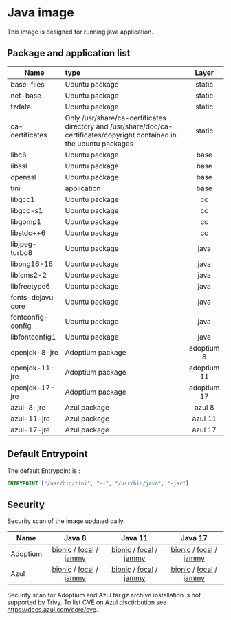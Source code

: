 # Java image

This image is designed for running java application.

## Package and application list

| Name                 | type                                                         | Layer       | 
| -------------------- | :----------------------------------------------------------- | :---------: | 
| base-files           | Ubuntu package                                               | static      | 
| net-base             | Ubuntu package                                               | static      | 
| tzdata               | Ubuntu package                                               | static      | 
| ca-certificates      | Only /usr/share/ca-certificates directory and /usr/share/doc/ca-certificates/copyright contained in the ubuntu packages | static |
| libc6                | Ubuntu package                                               |  base       | 
| libssl               | Ubuntu package                                               |  base       | 
| openssl              | Ubuntu package                                               |  base       | 
| tini                 | application                                                  |  base       | 
| libgcc1              | Ubuntu package                                               |   cc        | 
| libgcc-s1            | Ubuntu package                                               |   cc        | 
| libgomp1             | Ubuntu package                                               |   cc        | 
| libstdc++6           | Ubuntu package                                               |   cc        | 
| libjpeg-turbo8       | Ubuntu package                                               | java        |
| libpng16-16          | Ubuntu package                                               | java        |
| liblcms2-2           | Ubuntu package                                               | java        | 
| libfreetype6         | Ubuntu package                                               | java        | 
| fonts-dejavu-core    | Ubuntu package                                               | java        | 
| fontconfig-config    | Ubuntu package                                               | java        | 
| libfontconfig1       | Ubuntu package                                               | java        | 
| openjdk-8-jre        | Adoptium package                                             | adoptium 8  |
| openjdk-11-jre       | Adoptium package                                             | adoptium 11 |
| openjdk-17-jre       | Adoptium package                                             | adoptium 17 |
| azul-8-jre           | Azul package                                                 | azul 8      |
| azul-11-jre          | Azul package                                                 | azul 11     |
| azul-17-jre          | Azul package                                                 | azul 17     |

## Default Entrypoint

The default Entrypoint is :

```dockerfile
ENTRYPOINT ["/usr/bin/tini", "--", "/usr/bin/java", "-jar"]
```

## Security

Security scan of the image updated daily.

| Name     | Java 8   | Java 11  |  Java 17   |
| -------- | :------: | :------: | :--------: |
| Adoptium | [bionic](../../security/table/adoptium_8_bionic) / [focal](../../security/table/adoptium_8_focal) / [jammy](../../security/table/adoptium_8_jammy) | [bionic](../../security/table/adoptium_11_bionic) / [focal](../../security/table/adoptium_11_focal) / [jammy](../../security/table/adoptium_11_jammy) | [bionic](../../security/table/adoptium_17_bionic) / [focal](../../security/table/adoptium_17_focal) / [jammy](../../security/table/adoptium_17_jammy)
| Azul     | [bionic](../../security/table/azul_8_bionic) / [focal](../../security/table/azul_8_focal) / [jammy](../../security/table/azul_8_jammy) | [bionic](../../security/table/azul_11_bionic) / [focal](../../security/table/azul_11_focal) / [jammy](../../security/table/azul_11_jammy) | [bionic](../../security/table/azul_17_bionic) / [focal](../../security/table/azul_17_focal) / [jammy](../../security/table/azul_17_jammy)

Security scan for Adoptium and Azul tar.gz archive installation is not supported by Trivy. To list CVE on Azul disctirbution see https://docs.azul.com/core/cve.